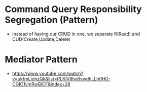 # Command Query Responsibility Segregation (Pattern)
  - Instead of having our CRUD in one, we separate R(Read) and CUD(Create,Update,Delete)

# Mediator Pattern 
  - https://www.youtube.com/watch?v=ukfmLlohzQk&list=PLKjV8hx8vwdhLLhfIHG-CGIC1vmRwBiCF&index=28
